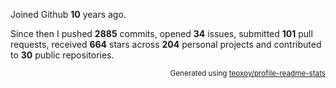 Joined Github **10** years ago.

Since then I pushed **2885** commits, opened **34** issues, submitted **101** pull requests, received **664** stars across **204** personal projects and contributed to **30** public repositories.

<p align="right"><sub>Generated using <a href="https://github.com/marketplace/actions/profile-readme-stats">teoxoy/profile-readme-stats</a></sub></p>
